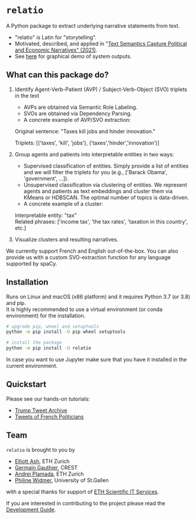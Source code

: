 # `relatio`

A Python package to extract underlying narrative statements from text. 

* "relatio" is Latin for "storytelling".
* Motivated, described, and applied in "[Text Semantics Capture Political and Economic Narratives" (2021)](https://arxiv.org/abs/2108.01720).
* See [here](https://sites.google.com/view/trump-narratives/trump-tweet-archive) for graphical demo of system outputs.

## What can this package do?

1. Identify Agent-Verb-Patient (AVP) / Subject-Verb-Object (SVO) triplets in the text

    - AVPs are obtained via Semantic Role Labeling.
    - SVOs are obtained via Dependency Parsing.
    - A concrete example of AVP/SVO extraction: 
    
    Original sentence: "Taxes kill jobs and hinder innovation."

    Triplets: [('taxes', 'kill', 'jobs'), ('taxes','hinder','innovation')]

2. Group agents and patients into interpretable entities in two ways:

    - Supervised classification of entities. Simply provide a list of entities and we will filter the triplets for you (e.g., ['Barack Obama', 'government', ...]).
    - Unsupervised classification via clustering of entities. We represent agents and patients as text embeddings and cluster them via KMeans or HDBSCAN. The optimal number of topics is data-driven.
    - A concrete example of a cluster:

    Interpretable entity: "tax"  
    Related phrases: ['income tax', 'the tax rates', 'taxation in this country', etc.]

3. Visualize clusters and resulting narratives.

We currently support French and English out-of-the-box. You can also provide us with a custom SVO-extraction function for any language supported by spaCy.

## Installation

Runs on Linux and macOS (x86 platform) and it requires Python 3.7 (or 3.8) and pip.  
It is highly recommended to use a virtual environment (or conda environment) for the installation.

```bash
# upgrade pip, wheel and setuptools
python -m pip install -U pip wheel setuptools

# install the package
python -m pip install -U relatio
```

In case you want to use Jupyter make sure that you have it installed in the current environment.

## Quickstart 

Please see our hands-on tutorials:
* [Trump Tweet Archive](./tutorial/tutorial_english.ipynb)
* [Tweets of French Politicians](./tutorial/tutorial_french.ipynb)

## Team

`relatio` is brought to you by

* [Elliott Ash](elliottash.com), ETH Zurich
* [Germain Gauthier](https://pinchofdata.github.io/germaingauthier/), CREST
* [Andrei Plamada](https://www.linkedin.com/in/andreiplamada), ETH Zurich
* [Philine Widmer](https://philinew.github.io/), University of St.Gallen

with a special thanks for support of [ETH Scientific IT Services](https://sis.id.ethz.ch/).

If you are interested in contributing to the project please read the [Development Guide](./doc/Development.md).